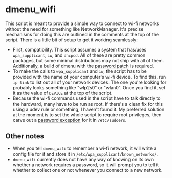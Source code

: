 dmenu_wifi
==========

This script is meant to provide a simple way to connect to wi-fi networks
without the need for something like NetworkManager. It's precise
mechanisms for doing this are outlined in the comments at the top of
the script. There is a little bit of setup to get it working seamlessly:

- First, compatibility. This script assumes a system that has/uses
`wpa_supplicant`, `iw`, and `dhcpcd`. All of these are pretty
common packages, but some minimal distributions may not ship with
all of them. Additionally, a build of dmenu with the [password
patch](https://tools.suckless.org/dmenu/patches/password/) is required.
- To make the calls to `wpa_supplicant` and `iw`, the script has to be
provided with the name of your computer's wi-fi device. To find this,
run `ip link` to list out all of your network devices. The one you're
looking for probably looks something like "wlp2s0" or "wlan0". Once you
find it, set it as the value of `DEVICE` at the top of the script.
- Because the wi-fi commands used in the script have to talk directly to
the hardward, many have to be run as root. If there's a clean fix for this
using a udev rule or something, I haven't found it. My preferred solution
at the moment is to set the whole script to require root privileges,
then carve out a [password exception](https://askubuntu.com/a/159009)
for it in `/etc/sudoers`.

Other notes
-----------

- When you tell `dmenu_wifi` to remember a wi-fi network, it will write a
config file for it and store it in `/etc/wpa_supplicant/known_networks/`.
- `dmenu_wifi` currently does not have any way of knowing on its own
whether a network requires a password, so it will prompt you to tell it
whether to collect one or not whenever you connect to a new network.
